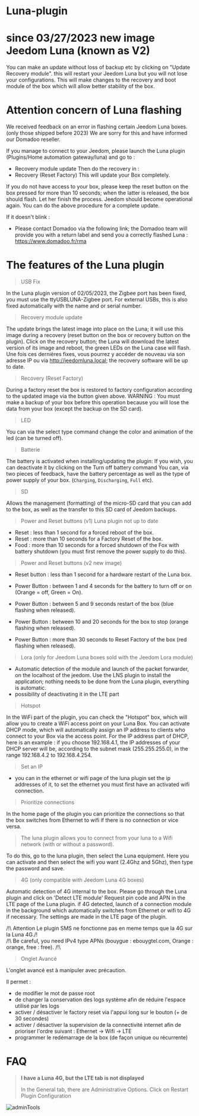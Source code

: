 # Luna-plugin

# since 03/27/2023 new image Jeedom Luna (known as V2)

You can make an update without loss of backup etc by clicking on "Update Recovery module". this will restart your Jeedom Luna but you will not lose your configurations. This will make changes to the recovery and boot module of the box which will allow better stability of the box.

# Attention concern of Luna flashing

We received feedback on an error in flashing certain Jeedom Luna boxes. (only those shipped before 2023)
We are sorry for this and have informed our Domadoo reseller.

If you manage to connect to your Jeedom, please launch the Luna plugin (Plugins/Home automation gateway/luna) and go to :

- Recovery module update
Then do the recovery in :
- Recovery (Reset Factory)
This will update your Box completely.

If you do not have access to your box, please keep the reset button on the box pressed for more than 10 seconds; when the latter is released, the box should flash.
Let her finish the process. Jeedom should become operational again. You can do the above procedure for a complete update.

If it doesn't blink :

- Please contact Domadoo via the following link; the Domadoo team will provide you with a return label and send you a correctly flashed Luna :
<https://www.domadoo.fr/rma>

# The features of the Luna plugin

> USB Fix

In the Luna plugin version of 02/05/2023, the Zigbee port has been fixed, you must use the ttyUSBLUNA-Zigbee port.
For external USBs, this is also fixed automatically with the name and or serial number.

> Recovery module update

The update brings the latest image into place on the Luna; it will use this image during a recovery (reset button on the box or recovery button on the plugin).
Click on the recovery button; the Luna will download the latest version of its image and reboot, the green LEDs on the Luna case will flash.
Une fois ces dernières fixes, vous pourrez y accéder de nouveau via son adresse IP ou via <http://jeedomluna.local>; the recovery software will be up to date.

> Recovery (Reset Factory)

During a factory reset the box is restored to factory configuration according to the updated image via the button given above.
WARNING : You must make a backup of your box before this operation because you will lose the data from your box (except the backup on the SD card).

> LED

You can via the select type command change the color and animation of the led (can be turned off).

> Batterie

The battery is activated when installing/updating the plugin: If you wish, you can deactivate it by clicking on the Turn off battery command
You can, via two pieces of feedback, have the battery percentage as well as the type of power supply of your box. (`Charging`, `Discharging`, `Full` etc).

> SD

Allows the management (formatting) of the micro-SD card that you can add to the box, as well as the transfer to this SD card of Jeedom backups.

> Power and Reset buttons (v1) Luna plugin not up to date

- Reset : less than 1 second for a forced reboot of the box.
- Reset : more than 10 seconds for a Factory Reset of the box.
- Food : more than 10 seconds for a forced shutdown of the Fox with battery shutdown (you must first remove the power supply to do this).

> Power and Reset buttons (v2 new image)

- Reset button : less than 1 second for a hardware restart of the Luna box.

- Power Button : between 1 and 4 seconds for the battery to turn off or on (Orange = off, Green = On).
- Power Button : between 5 and 9 seconds restart of the box (blue flashing when released).
- Power Button : between 10 and 20 seconds for the box to stop (orange flashing when released).
- Power Button : more than 30 seconds to Reset Factory of the box (red flashing when released).

> Lora (only for Jeedom Luna boxes sold with the Jeedom Lora module)

- Automatic detection of the module and launch of the packet forwarder, on the localhost of the jeedom. Use the LNS plugin to install the application; nothing needs to be done from the Luna plugin, everything is automatic.
- possibility of deactivating it in the LTE part

> Hotspot

In the WiFi part of the plugin, you can check the "Hotspot" box, which will allow you to create a WiFi access point on your Luna Box. You can activate DHCP mode, which will automatically assign an IP address to clients who connect to your Box via the access point. For the IP address part of DHCP, here is an example : if you choose 192.168.4.1, the IP addresses of your DHCP server will be, according to the subnet mask (255.255.255.0), in the range 192.168.4.2 to 192.168.4.254.

> Set an IP

- you can in the ethernet or wifi page of the luna plugin set the ip addresses of it, to set the ethernet you must first have an activated wifi connection.

> Prioritize connections

In the home page of the plugin you can prioritize the connections so that the box switches from Ethernet to wifi if there is no connection or vice versa.

> The luna plugin allows you to connect from your luna to a Wifi network (with or without a password).

To do this, go to the luna plugin, then select the Luna equipment. Here you can activate and then select the wifi you want (2.4Ghz and 5Ghz), then type the password and save.

> 4G (only compatible with Jeedom Luna 4G boxes)

Automatic detection of 4G internal to the box. Please go through the Luna plugin and click on 'Detect LTE module' Request pin code and APN in the LTE page of the Luna plugin.
if 4G detected, launch of a connection module in the background which automatically switches from Ethernet or wifi to 4G if necessary.
The settings are made in the LTE page of the plugin.

/!\ Attention Le plugin SMS ne fonctionne pas en meme temps que la 4G sur la Luna 4G./!\
/!\ Be careful, you need IPv4 type APNs (bouygue : ebouygtel.com, Orange : orange, free : free). /!\

> Onglet Avancé

L'onglet avancé est à manipuler avec précaution.

Il permet :
 - de modifier le mot de passe root
 - de changer la conservation des logs système afin de réduire l'espace utilisé par les logs
 - activer / désactiver le factory reset via l'appui long sur le bouton (+ de 30 secondes)
 - activer / désactiver la supervision de la connectivité internet afin de prioriser l'ordre suivant : Ethernet -> Wifi -> LTE
 - programmer le redémarrage de la box (de façon unique ou récurrente)

# FAQ

>**I have a Luna 4G, but the LTE tab is not displayed**
>
>In the General tab, there are Administrative Options. Click on Restart Plugin Configuration

![adminTools](../images/adminTools.png)


